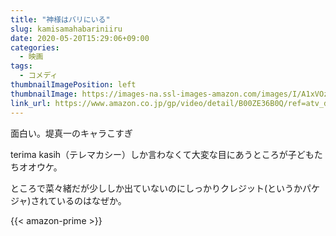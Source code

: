 ```yaml
---
title: "神様はバリにいる"
slug: kamisamahabariniiru
date: 2020-05-20T15:29:06+09:00
categories:
  - 映画
tags:
  - コメディ
thumbnailImagePosition: left
thumbnailImage: https://images-na.ssl-images-amazon.com/images/I/A1xVOzlxpAL._SX300_.jpg
link_url: https://www.amazon.co.jp/gp/video/detail/B00ZE36B0Q/ref=atv_dp_b00_det_c_Z0r2A3_1_2
---
```

面白い。堤真一のキャラこすぎ
<!--more-->
terima kasih（テレマカシー）しか言わなくて大変な目にあうところが子どもたちオオウケ。

ところで菜々緒だが少ししか出ていないのにしっかりクレジット(というかパケジャ)されているのはなぜか。

{{< amazon-prime >}}

